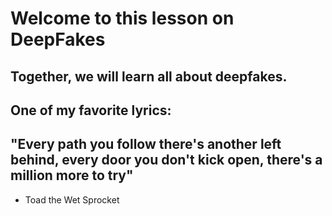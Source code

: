 # Welcome to this lesson on DeepFakes

## Together, we will learn all about deepfakes.

## One of my favorite lyrics:

## "Every path you follow there's another left behind, every door you don't kick open, there's a million more to try"
- Toad the Wet Sprocket

